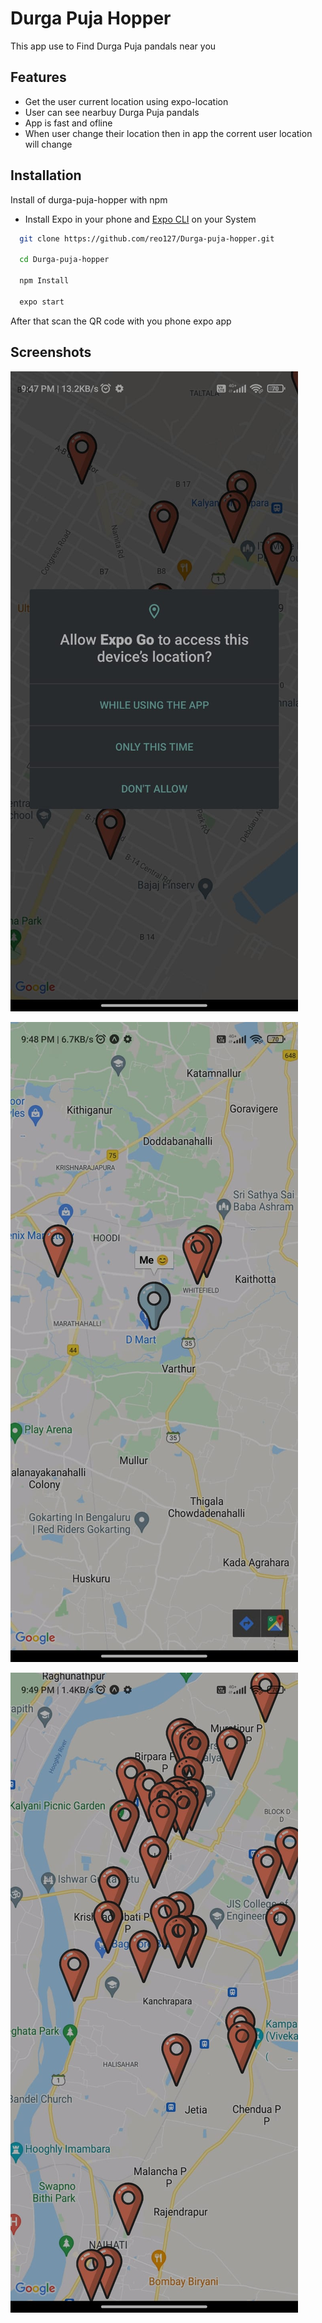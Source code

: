 
# Durga Puja Hopper

This app use to Find Durga Puja pandals near you


## Features

- Get the user current location using expo-location
- User can see nearbuy Durga Puja pandals
- App is fast and ofline 
- When user change their location then in app the corrent user location will change


## Installation

Install of durga-puja-hopper with npm

- Install Expo in your phone and  [Expo CLI](https://www.github.com/octokatherine) on your System


```bash
  git clone https://github.com/reo127/Durga-puja-hopper.git

  cd Durga-puja-hopper

  npm Install

  expo start
```

After that scan the QR code with you phone expo app
    
## Screenshots

![Ask permission screen](./screenshots/askpermission.jpeg) 

![User Location](./screenshots/userLocation.jpeg)

![Main Interface](./screenshots/mainInterface.jpeg)